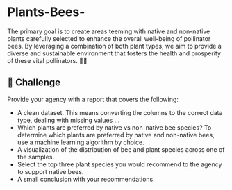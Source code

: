 # Plants-Bees-
The primary goal is to create areas teeming with native and non-native plants carefully selected to enhance the overall well-being of pollinator bees. By leveraging a combination of both plant types, we aim to provide a diverse and sustainable environment that fosters the health and prosperity of these vital pollinators. 🌼🐝

## 💪 Challenge
Provide your agency with a report that covers the following:
* A clean dataset. This means converting the columns to the correct data type, dealing with missing values ...
* Which plants are preferred by native vs non-native bee species? To determine which plants are preferred by native and non-native bees, use a machine learning algorithm by choice.
* A visualization of the distribution of bee and plant species across one of the samples.
* Select the top three plant species you would recommend to the agency to support native bees.
* A small conclusion with your recommendations.
